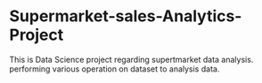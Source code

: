 # Supermarket-sales-Analytics-Project
This is Data Science project regarding supertmarket data analysis. performing various operation on dataset to analysis data. 
